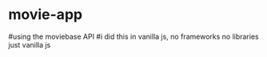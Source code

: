 # movie-app
#using the moviebase API
#i did this in vanilla js, no frameworks no libraries just vanilla js
